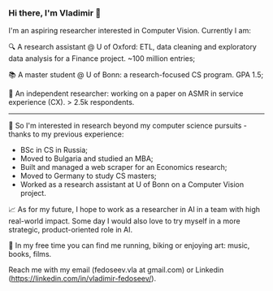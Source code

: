 ### Hi there, I'm Vladimir 👋

I'm an aspiring researcher interested in Computer Vision. Currently I am:

🔍 A research assistant @ U of Oxford: ETL, data cleaning and exploratory data analysis for a Finance project. ~100 million entries;

📚 A master student @ U of Bonn: a research-focused CS program. GPA 1.5;

📃 An independent researcher: working on a paper on ASMR in service experience (CX). > 2.5k respondents.

_____
🚈 So I'm interested in research beyond my computer science pursuits - thanks to my previous experience:
- BSc in CS in Russia;
- Moved to Bulgaria and studied an MBA;
- Built and managed a web scraper for an Economics research;
- Moved to Germany to study CS masters;
- Worked as a research assistant at U of Bonn on a Computer Vision project.

📈 As for my future, I hope to work as a researcher in AI in a team with high real-world impact. Some day I would also love to try myself in a more strategic, product-oriented role in AI.

🏃 In my free time you can find me running, biking or enjoying art: music, books, films.

Reach me with my email (fedoseev.vla at gmail.com) or Linkedin (https://linkedin.com/in/vladimir-fedoseev/).
